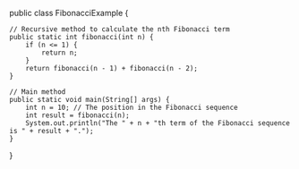 public class FibonacciExample {

    // Recursive method to calculate the nth Fibonacci term
    public static int fibonacci(int n) {
        if (n <= 1) {
            return n;
        }
        return fibonacci(n - 1) + fibonacci(n - 2);
    }

    // Main method
    public static void main(String[] args) {
        int n = 10; // The position in the Fibonacci sequence
        int result = fibonacci(n);
        System.out.println("The " + n + "th term of the Fibonacci sequence is " + result + ".");
    }
}
